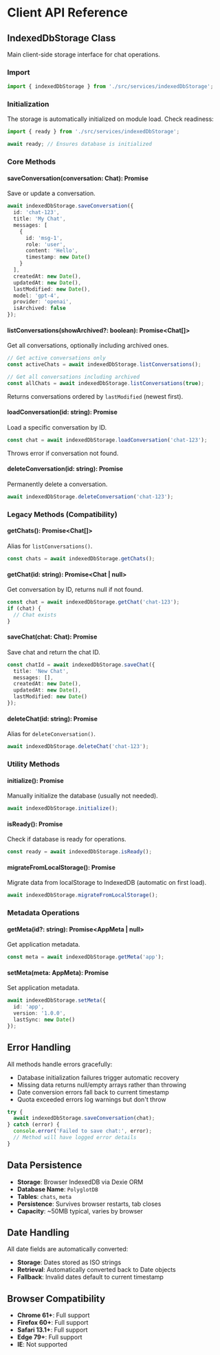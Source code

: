 # Client API Reference

## IndexedDbStorage Class

Main client-side storage interface for chat operations.

### Import
```typescript
import { indexedDbStorage } from './src/services/indexedDbStorage';
```

### Initialization
The storage is automatically initialized on module load. Check readiness:

```typescript
import { ready } from './src/services/indexedDbStorage';

await ready; // Ensures database is initialized
```

### Core Methods

#### saveConversation(conversation: Chat): Promise<void>
Save or update a conversation.

```typescript
await indexedDbStorage.saveConversation({
  id: 'chat-123',
  title: 'My Chat',
  messages: [
    {
      id: 'msg-1',
      role: 'user',
      content: 'Hello',
      timestamp: new Date()
    }
  ],
  createdAt: new Date(),
  updatedAt: new Date(),
  lastModified: new Date(),
  model: 'gpt-4',
  provider: 'openai',
  isArchived: false
});
```

#### listConversations(showArchived?: boolean): Promise<Chat[]>
Get all conversations, optionally including archived ones.

```typescript
// Get active conversations only
const activeChats = await indexedDbStorage.listConversations();

// Get all conversations including archived
const allChats = await indexedDbStorage.listConversations(true);
```

Returns conversations ordered by `lastModified` (newest first).

#### loadConversation(id: string): Promise<Chat>
Load a specific conversation by ID.

```typescript
const chat = await indexedDbStorage.loadConversation('chat-123');
```

Throws error if conversation not found.

#### deleteConversation(id: string): Promise<void>
Permanently delete a conversation.

```typescript
await indexedDbStorage.deleteConversation('chat-123');
```

### Legacy Methods (Compatibility)

#### getChats(): Promise<Chat[]>
Alias for `listConversations()`.

```typescript
const chats = await indexedDbStorage.getChats();
```

#### getChat(id: string): Promise<Chat | null>
Get conversation by ID, returns null if not found.

```typescript
const chat = await indexedDbStorage.getChat('chat-123');
if (chat) {
  // Chat exists
}
```

#### saveChat(chat: Chat): Promise<string>
Save chat and return the chat ID.

```typescript
const chatId = await indexedDbStorage.saveChat({
  title: 'New Chat',
  messages: [],
  createdAt: new Date(),
  updatedAt: new Date(),
  lastModified: new Date()
});
```

#### deleteChat(id: string): Promise<void>
Alias for `deleteConversation()`.

```typescript
await indexedDbStorage.deleteChat('chat-123');
```

### Utility Methods

#### initialize(): Promise<void>
Manually initialize the database (usually not needed).

```typescript
await indexedDbStorage.initialize();
```

#### isReady(): Promise<boolean>
Check if database is ready for operations.

```typescript
const ready = await indexedDbStorage.isReady();
```

#### migrateFromLocalStorage(): Promise<void>
Migrate data from localStorage to IndexedDB (automatic on first load).

```typescript
await indexedDbStorage.migrateFromLocalStorage();
```

### Metadata Operations

#### getMeta(id?: string): Promise<AppMeta | null>
Get application metadata.

```typescript
const meta = await indexedDbStorage.getMeta('app');
```

#### setMeta(meta: AppMeta): Promise<void>
Set application metadata.

```typescript
await indexedDbStorage.setMeta({
  id: 'app',
  version: '1.0.0',
  lastSync: new Date()
});
```

## Error Handling

All methods handle errors gracefully:
- Database initialization failures trigger automatic recovery
- Missing data returns null/empty arrays rather than throwing
- Date conversion errors fall back to current timestamp
- Quota exceeded errors log warnings but don't throw

```typescript
try {
  await indexedDbStorage.saveConversation(chat);
} catch (error) {
  console.error('Failed to save chat:', error);
  // Method will have logged error details
}
```

## Data Persistence

- **Storage**: Browser IndexedDB via Dexie ORM
- **Database Name**: `PolyglotDB`
- **Tables**: `chats`, `meta`
- **Persistence**: Survives browser restarts, tab closes
- **Capacity**: ~50MB typical, varies by browser

## Date Handling

All date fields are automatically converted:
- **Storage**: Dates stored as ISO strings
- **Retrieval**: Automatically converted back to Date objects
- **Fallback**: Invalid dates default to current timestamp

## Browser Compatibility

- **Chrome 61+**: Full support
- **Firefox 60+**: Full support
- **Safari 13.1+**: Full support
- **Edge 79+**: Full support
- **IE**: Not supported
